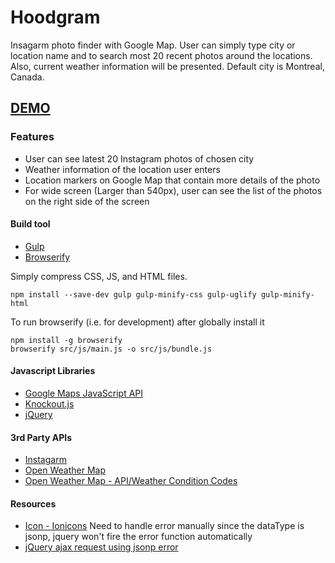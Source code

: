 # Hoodgram

Insagarm photo finder with Google Map. User can simply type city or location name and to search most 20 recent photos around the locations. Also, current weather information will be presented. Default city is Montreal, Canada.

## [DEMO](http://yhagio.github.io/neighborhood-project/dist)

### Features
- User can see latest 20 Instagram photos of chosen city
- Weather information of the location user enters
- Location markers on Google Map that contain more details of the photo
- For wide screen (Larger than 540px), user can see the list of the photos on the right side of the screen

#### Build tool
- [Gulp](https://github.com/gulpjs/gulp/blob/master/docs/README.md)
- [Browserify]()

Simply compress CSS, JS, and HTML files.
```
npm install --save-dev gulp gulp-minify-css gulp-uglify gulp-minify-html
```

To run browserify (i.e. for development) after globally install it
```
npm install -g browserify
browserify src/js/main.js -o src/js/bundle.js
```

#### Javascript Libraries
- [Google Maps JavaScript API](https://developers.google.com/maps/documentation/javascript/)
- [Knockout.js](http://knockoutjs.com/)
- [jQuery](http://api.jquery.com/)

#### 3rd Party APIs
- [Instagarm](https://instagram.com/developer/?hl=en)
- [Open Weather Map](http://openweathermap.org/api)
- [Open Weather Map - API/Weather Condition Codes](http://openweathermap.org/wiki/API/Weather_Condition_Codes)

#### Resources
- [Icon - Ionicons](http://ionicons.com/)
Need to handle error manually since the dataType is jsonp, jquery won't fire the error function automatically
- [jQuery ajax request using jsonp error](http://stackoverflow.com/questions/5247295/jquery-ajax-request-using-jsonp-error)
